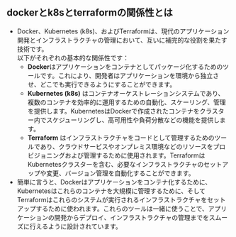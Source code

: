 ## dockerとk8sとterraformの関係性とは
- Docker、Kubernetes (k8s)、およびTerraformは、現代のアプリケーション開発とインフラストラクチャの管理において、互いに補完的な役割を果たす技術です。<br>
以下がそれぞれの基本的な関係性です：
  - **Docker**はアプリケーションをコンテナとしてパッケージ化するためのツールです。これにより、開発者はアプリケーションを環境から独立させ、どこでも実行できるようにすることができます。
  - **Kubernetes (k8s)** はコンテナオーケストレーションシステムであり、複数のコンテナを効率的に運用するための自動化、スケーリング、管理を提供します。KubernetesはDockerで作成されたコンテナをクラスター内でスケジューリングし、高可用性や負荷分散などの機能を提供します。
  - **Terraform** はインフラストラクチャをコードとして管理するためのツールであり、クラウドサービスやオンプレミス環境などのリソースをプロビジョニングおよび管理するために使用されます。TerraformはKubernetesクラスターを含む、必要なインフラストラクチャのセットアップや変更、バージョン管理を自動化することができます。
- 簡単に言うと、Dockerはアプリケーションをコンテナ化するために、Kubernetesはこれらのコンテナを大規模に管理するために、そしてTerraformはこれらのシステムが実行されるインフラストラクチャをセットアップするために使われます。これらのツールは一緒に使うことで、アプリケーションの開発からデプロイ、インフラストラクチャの管理までをスムーズに行えるように設計されています。